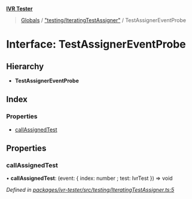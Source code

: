 **[IVR Tester](../README.md)**

> [Globals](../README.md) / ["testing/IteratingTestAssigner"](../modules/_testing_iteratingtestassigner_.md) / TestAssignerEventProbe

# Interface: TestAssignerEventProbe

## Hierarchy

* **TestAssignerEventProbe**

## Index

### Properties

* [callAssignedTest](_testing_iteratingtestassigner_.testassignereventprobe.md#callassignedtest)

## Properties

### callAssignedTest

•  **callAssignedTest**: (event: { index: number ; test: IvrTest  }) => void

*Defined in [packages/ivr-tester/src/testing/IteratingTestAssigner.ts:5](https://github.com/SketchingDev/ivr-tester/blob/44e6705/packages/ivr-tester/src/testing/IteratingTestAssigner.ts#L5)*
